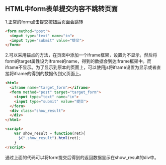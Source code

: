 ## HTML中form表单提交内容不跳转页面

1.正常的form点击提交按钮后页面会跳转

```html
<form method="post">
  <input type="text" name="in">
  <input type="submit" value="提交">
</form>
```

2.可以采用锚点的方法，在页面中添加一个iframe框架，设置为不显示，然后将form的target属性设为iframe的name，得到的数据会到达iframe框架中。而iframe不显示。为了显示到原本的页面上，可以使用js将iframe设置为显示或者直接将iframe的得到的数据传到父页面上。

```html
<html>
  <iframe name="target_form"></iframe>
  <form method="post" target="target_form">
    <input type="text" name="in">
    <input type="submit" value="提交">
  </form>
  <div class="show_result">
  </div>
</html>

<script>
	var show_result = function(ret){
      $(".show_result").html(ret);
	}
</script>
```

通过上面的代码可以将form提交后得到的返回数据显示在show_result的div中。